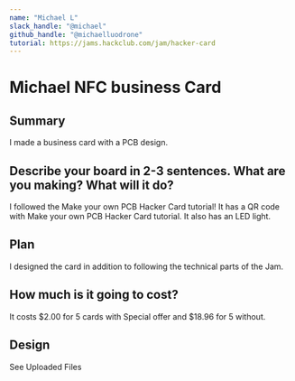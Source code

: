 ```yaml
---
name: "Michael L"
slack_handle: "@michael"
github_handle: "@michaelluodrone"
tutorial: https://jams.hackclub.com/jam/hacker-card
---
```


# Michael NFC business Card

<!-- Describe your board in 2-3 sentences. What are you making? What will it do? -->

<!-- How much is it going to cost? -->

<!-- Tell us a little bit about your design process. What were some challenges? What helped? ***Totally optional*** -->

## Summary
I made a business card with a PCB design.

## Describe your board in 2-3 sentences. What are you making? What will it do?
I followed the Make your own PCB Hacker Card tutorial! It has a QR code with Make your own PCB Hacker Card tutorial. It also has an LED light.

## Plan
I designed the card in addition to following the technical parts of the Jam.

## How much is it going to cost?
It costs $2.00 for 5 cards with Special offer and $18.96 for 5 without.

## Design
See Uploaded Files
